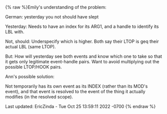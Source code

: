 {% raw %}Emily's understanding of the problem:

German: yesterday you not should have slept

Yesterday: Needs to have an index for its ARG1, and a handle to identify
its LBL with.

Not, should: Underspecify which is higher. Both say their LTOP is geq
their actual LBL (same LTOP).

But: How will yesterday see both events and know which one to take so
that it gets only legitimate event-handle pairs. Want to avoid
multiplying out the possible LTOP/HOOK pairs.

Ann's possible solution:

Not temporarily has its own event as its INDEX (rather than its MOD's
event), and that event is resolved to the event of the thing it actually
modifies (in the resolved scope).

Last updated: EricZinda - Tue Oct 25 13:59:11 2022 -0700
{% endraw %}